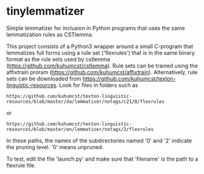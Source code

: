 # tinylemmatizer
Simple lemmatizer for inclusion in Python programs that uses the same lemmatization rules as CSTlemma. 

This project consists of a Python3 wrapper around a small C-program that lemmatizes full forms using a rule set ('flexrules') that is in the same binary format as the rule sets used by cstlemma (https://github.com/kuhumcst/cstlemma).
Rule sets can be trained using the affixtrain proram (https://github.com/kuhumcst/affixtrain). Alternatively, rule sets can be downloaded from https://github.com/kuhumcst/texton-linguistic-resources. Look for files in folders such as

    https://github.com/kuhumcst/texton-linguistic-resources/blob/master/da/lemmatiser/notags/c21/0/flexrules

or

    https://github.com/kuhumcst/texton-linguistic-resources/blob/master/en/lemmatiser/notags/2/flexrules

In these paths, the names of the subdirectories named '0' and '2' indicate the pruning level. '0' means unpruned.

To test, edit the file 'launch.py' and make sure that 'filename' is the path to a flexrule file.
